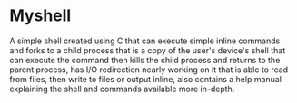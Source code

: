 # Myshell

A simple shell created using C that can execute simple inline commands and forks to a child process that is a copy of the user's device's shell that can execute the command then kills the child process and returns to the parent process, has I/O redirection nearly working on it that is able to read from files, then write to files or output inline, also contains a help manual explaining the shell and commands available more in-depth.
